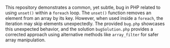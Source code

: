 This repository demonstrates a common, yet subtle, bug in PHP related to using `unset()` within a `foreach` loop.  The `unset()` function removes an element from an array by its key. However, when used inside a `foreach`, the iteration may skip elements unexpectedly. The provided `bug.php` showcases this unexpected behavior, and the solution `bugSolution.php` provides a corrected approach using alternative methods like `array_filter` for safer array manipulation.